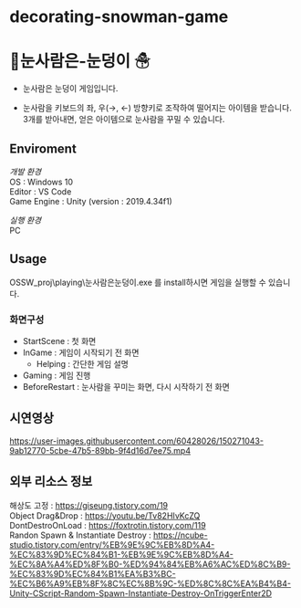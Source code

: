 # decorating-snowman-game

# 🎁눈사람은-눈덩이 ☃
- 눈사람은 눈덩이 게임입니다.

- 눈사람을 키보드의 좌, 우(→, ←) 방향키로 조작하여 떨어지는 아이템을 받습니다.  3개를 받아내면, 얻은 아이템으로 눈사람을 꾸밀 수 있습니다.

## Enviroment 
*개발 환경*  
  OS : Windows 10  
  Editor : VS Code  
  Game Engine : Unity (version : 2019.4.34f1)  
  
*실행 환경*  
  PC

## Usage
  OSSW_proj\playing\눈사람은눈덩이.exe 를 install하시면 게임을 실행할 수 있습니다.  
    
### 화면구성
  + StartScene : 첫 화면
  + InGame : 게임이 시작되기 전 화면
    + Helping : 간단한 게임 설명
  + Gaming : 게임 진행
  + BeforeRestart : 눈사람을 꾸미는 화면, 다시 시작하기 전 화면 

## 시연영상

https://user-images.githubusercontent.com/60428026/150271043-9ab12770-5cbe-47b5-89bb-9f4d16d7ee75.mp4



## 외부 리소스 정보
해상도 고정 : https://giseung.tistory.com/19  
Object Drag&Drop : https://youtu.be/Tv82HIvKcZQ  
DontDestroOnLoad : https://foxtrotin.tistory.com/119  
Randon Spawn & Instantiate Destroy : https://ncube-studio.tistory.com/entry/%EB%9E%9C%EB%8D%A4-%EC%83%9D%EC%84%B1-%EB%9E%9C%EB%8D%A4-%EC%8A%A4%ED%8F%B0-%ED%94%84%EB%A6%AC%ED%8C%B9-%EC%83%9D%EC%84%B1%EA%B3%BC-%EC%B6%A9%EB%8F%8C%EC%8B%9C-%ED%8C%8C%EA%B4%B4-Unity-CScript-Random-Spawn-Instantiate-Destroy-OnTriggerEnter2D  



